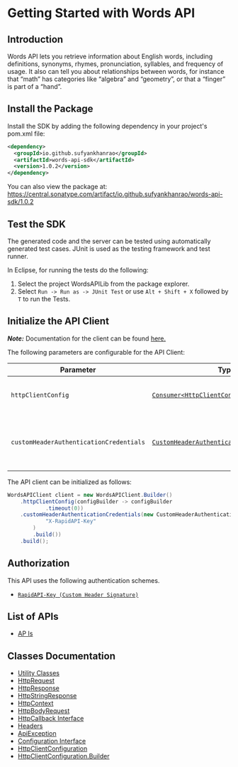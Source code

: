 
# Getting Started with Words API

## Introduction

Words API lets you retrieve information about English words, including definitions, synonyms, rhymes, pronunciation, syllables, and frequency of usage. It also can tell you about relationships between words, for instance that “math” has categories like “algebra” and “geometry”, or that a “finger” is part of a “hand”.

## Install the Package

Install the SDK by adding the following dependency in your project's pom.xml file:

```xml
<dependency>
  <groupId>io.github.sufyankhanrao</groupId>
  <artifactId>words-api-sdk</artifactId>
  <version>1.0.2</version>
</dependency>
```

You can also view the package at:
https://central.sonatype.com/artifact/io.github.sufyankhanrao/words-api-sdk/1.0.2

## Test the SDK

The generated code and the server can be tested using automatically generated test cases.
JUnit is used as the testing framework and test runner.

In Eclipse, for running the tests do the following:

1. Select the project WordsAPILib from the package explorer.
2. Select `Run -> Run as -> JUnit Test` or use `Alt + Shift + X` followed by `T` to run the Tests.

## Initialize the API Client

**_Note:_** Documentation for the client can be found [here.](https://www.github.com/sufyankhanrao/words-api-java-sdk/tree/1.0.2/doc/client.md)

The following parameters are configurable for the API Client:

| Parameter | Type | Description |
|  --- | --- | --- |
| `httpClientConfig` | [`Consumer<HttpClientConfiguration.Builder>`](https://www.github.com/sufyankhanrao/words-api-java-sdk/tree/1.0.2/doc/http-client-configuration-builder.md) | Set up Http Client Configuration instance. |
| `customHeaderAuthenticationCredentials` | [`CustomHeaderAuthenticationCredentials`](https://www.github.com/sufyankhanrao/words-api-java-sdk/tree/1.0.2/doc/$a/https://www.github.com/sufyankhanrao/words-api-java-sdk/tree/1.0.2/custom-header-signature.md) | The Credentials Setter for Custom Header Signature |

The API client can be initialized as follows:

```java
WordsAPIClient client = new WordsAPIClient.Builder()
    .httpClientConfig(configBuilder -> configBuilder
            .timeout(0))
    .customHeaderAuthenticationCredentials(new CustomHeaderAuthenticationModel.Builder(
            "X-RapidAPI-Key"
        )
        .build())
    .build();
```

## Authorization

This API uses the following authentication schemes.

* [`RapidAPI-Key (Custom Header Signature)`](https://www.github.com/sufyankhanrao/words-api-java-sdk/tree/1.0.2/doc/$a/https://www.github.com/sufyankhanrao/words-api-java-sdk/tree/1.0.2/custom-header-signature.md)

## List of APIs

* [AP Is](https://www.github.com/sufyankhanrao/words-api-java-sdk/tree/1.0.2/doc/controllers/ap-is.md)

## Classes Documentation

* [Utility Classes](https://www.github.com/sufyankhanrao/words-api-java-sdk/tree/1.0.2/doc/utility-classes.md)
* [HttpRequest](https://www.github.com/sufyankhanrao/words-api-java-sdk/tree/1.0.2/doc/http-request.md)
* [HttpResponse](https://www.github.com/sufyankhanrao/words-api-java-sdk/tree/1.0.2/doc/http-response.md)
* [HttpStringResponse](https://www.github.com/sufyankhanrao/words-api-java-sdk/tree/1.0.2/doc/http-string-response.md)
* [HttpContext](https://www.github.com/sufyankhanrao/words-api-java-sdk/tree/1.0.2/doc/http-context.md)
* [HttpBodyRequest](https://www.github.com/sufyankhanrao/words-api-java-sdk/tree/1.0.2/doc/http-body-request.md)
* [HttpCallback Interface](https://www.github.com/sufyankhanrao/words-api-java-sdk/tree/1.0.2/doc/http-callback-interface.md)
* [Headers](https://www.github.com/sufyankhanrao/words-api-java-sdk/tree/1.0.2/doc/headers.md)
* [ApiException](https://www.github.com/sufyankhanrao/words-api-java-sdk/tree/1.0.2/doc/api-exception.md)
* [Configuration Interface](https://www.github.com/sufyankhanrao/words-api-java-sdk/tree/1.0.2/doc/configuration-interface.md)
* [HttpClientConfiguration](https://www.github.com/sufyankhanrao/words-api-java-sdk/tree/1.0.2/doc/http-client-configuration.md)
* [HttpClientConfiguration.Builder](https://www.github.com/sufyankhanrao/words-api-java-sdk/tree/1.0.2/doc/http-client-configuration-builder.md)

